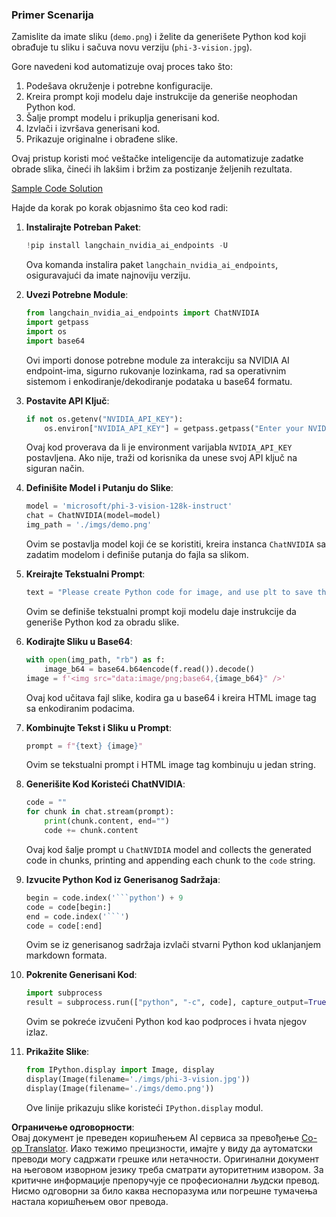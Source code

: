 <!--
CO_OP_TRANSLATOR_METADATA:
{
  "original_hash": "a8de701a2f1eb12b1f82432288d709cf",
  "translation_date": "2025-05-09T19:58:41+00:00",
  "source_file": "md/02.Application/04.Vision/Phi3/E2E_Nvidia_NIM_Vision.md",
  "language_code": "sr"
}
-->
### Primer Scenarija

Zamislite da imate sliku (`demo.png`) i želite da generišete Python kod koji obrađuje tu sliku i sačuva novu verziju (`phi-3-vision.jpg`).

Gore navedeni kod automatizuje ovaj proces tako što:

1. Podešava okruženje i potrebne konfiguracije.
2. Kreira prompt koji modelu daje instrukcije da generiše neophodan Python kod.
3. Šalje prompt modelu i prikuplja generisani kod.
4. Izvlači i izvršava generisani kod.
5. Prikazuje originalne i obrađene slike.

Ovaj pristup koristi moć veštačke inteligencije da automatizuje zadatke obrade slika, čineći ih lakšim i bržim za postizanje željenih rezultata.

[Sample Code Solution](../../../../../../code/06.E2E/E2E_Nvidia_NIM_Phi3_Vision.ipynb)

Hajde da korak po korak objasnimo šta ceo kod radi:

1. **Instalirajte Potreban Paket**:
    ```python
    !pip install langchain_nvidia_ai_endpoints -U
    ```
    Ova komanda instalira paket `langchain_nvidia_ai_endpoints`, osiguravajući da imate najnoviju verziju.

2. **Uvezi Potrebne Module**:
    ```python
    from langchain_nvidia_ai_endpoints import ChatNVIDIA
    import getpass
    import os
    import base64
    ```
    Ovi importi donose potrebne module za interakciju sa NVIDIA AI endpoint-ima, sigurno rukovanje lozinkama, rad sa operativnim sistemom i enkodiranje/dekodiranje podataka u base64 formatu.

3. **Postavite API Ključ**:
    ```python
    if not os.getenv("NVIDIA_API_KEY"):
        os.environ["NVIDIA_API_KEY"] = getpass.getpass("Enter your NVIDIA API key: ")
    ```
    Ovaj kod proverava da li je environment varijabla `NVIDIA_API_KEY` postavljena. Ako nije, traži od korisnika da unese svoj API ključ na siguran način.

4. **Definišite Model i Putanju do Slike**:
    ```python
    model = 'microsoft/phi-3-vision-128k-instruct'
    chat = ChatNVIDIA(model=model)
    img_path = './imgs/demo.png'
    ```
    Ovim se postavlja model koji će se koristiti, kreira instanca `ChatNVIDIA` sa zadatim modelom i definiše putanja do fajla sa slikom.

5. **Kreirajte Tekstualni Prompt**:
    ```python
    text = "Please create Python code for image, and use plt to save the new picture under imgs/ and name it phi-3-vision.jpg."
    ```
    Ovim se definiše tekstualni prompt koji modelu daje instrukcije da generiše Python kod za obradu slike.

6. **Kodirajte Sliku u Base64**:
    ```python
    with open(img_path, "rb") as f:
        image_b64 = base64.b64encode(f.read()).decode()
    image = f'<img src="data:image/png;base64,{image_b64}" />'
    ```
    Ovaj kod učitava fajl slike, kodira ga u base64 i kreira HTML image tag sa enkodiranim podacima.

7. **Kombinujte Tekst i Sliku u Prompt**:
    ```python
    prompt = f"{text} {image}"
    ```
    Ovim se tekstualni prompt i HTML image tag kombinuju u jedan string.

8. **Generišite Kod Koristeći ChatNVIDIA**:
    ```python
    code = ""
    for chunk in chat.stream(prompt):
        print(chunk.content, end="")
        code += chunk.content
    ```
    Ovaj kod šalje prompt u `ChatNVIDIA` model and collects the generated code in chunks, printing and appending each chunk to the `code` string.

9. **Izvucite Python Kod iz Generisanog Sadržaja**:
    ```python
    begin = code.index('```python') + 9
    code = code[begin:]
    end = code.index('```')
    code = code[:end]
    ```
    Ovim se iz generisanog sadržaja izvlači stvarni Python kod uklanjanjem markdown formata.

10. **Pokrenite Generisani Kod**:
    ```python
    import subprocess
    result = subprocess.run(["python", "-c", code], capture_output=True)
    ```
    Ovim se pokreće izvučeni Python kod kao podproces i hvata njegov izlaz.

11. **Prikažite Slike**:
    ```python
    from IPython.display import Image, display
    display(Image(filename='./imgs/phi-3-vision.jpg'))
    display(Image(filename='./imgs/demo.png'))
    ```
    Ove linije prikazuju slike koristeći `IPython.display` modul.

**Ограничење одговорности**:  
Овај документ је преведен коришћењем AI сервиса за превођење [Co-op Translator](https://github.com/Azure/co-op-translator). Иако тежимо прецизности, имајте у виду да аутоматски преводи могу садржати грешке или нетачности. Оригинални документ на његовом изворном језику треба сматрати ауторитетним извором. За критичне информације препоручује се професионални људски превод. Нисмо одговорни за било каква неспоразума или погрешне тумачења настала коришћењем овог превода.